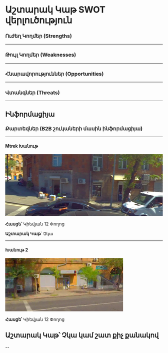 # Աշտարակ Կաթ SWOT վերլուծություն

### Ուժեղ Կողմեր (Strengths)
---
### Թույլ Կողմեր (Weaknesses)
---
### Հնարավորություններ (Opportunities)
---
### Վտանգներ (Threats)
---


## Ինֆորմացիյա

### Քարտեզներ (B2B շուկաների մասին ինֆորմացիյա)
---
#### Mtrek Խանութ

![img](Maps/Map_1.png)

**Հասցե՝** Կիեվյան 12 Փողոց

**Աշտարակ Կաթ**՝ Չկա

---
#### Խանութ 2

![img](Maps/Map_2.png)

**Հասցե՝** Կիեվյան 12 Փողոց

**Աշտարակ Կաթ**՝ Չկա կամ շատ քիչ քանակով
---
--
